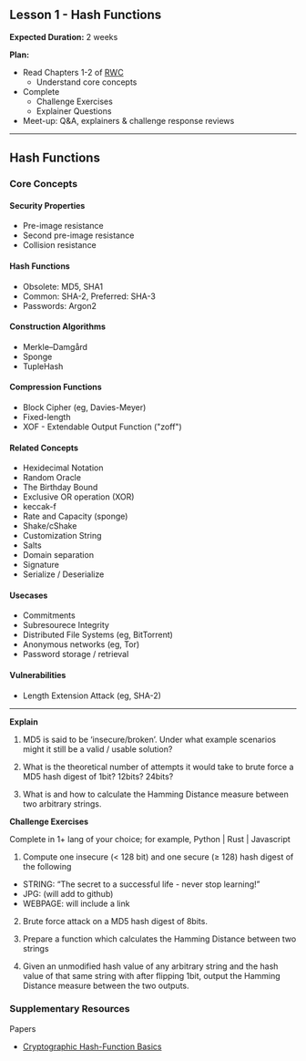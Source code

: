 ## Lesson 1 - Hash Functions

**Expected Duration:** 2 weeks


**Plan:**
* Read Chapters 1-2 of [RWC](https://www.manning.com/books/real-world-cryptography?a_aid=Realworldcrypto&a_bid=ad500e09)
  * Understand core concepts
* Complete 
  * Challenge Exercises 
  * Explainer Questions
* Meet-up: Q&A, explainers & challenge response reviews

---

## Hash Functions

### Core Concepts

#### Security Properties
- Pre-image resistance
- Second pre-image resistance
- Collision resistance

#### Hash Functions
- Obsolete: MD5, SHA1 
- Common: SHA-2, Preferred: SHA-3
- Passwords: Argon2

#### Construction Algorithms
- Merkle–Damgård
- Sponge
- TupleHash

#### Compression Functions
- Block Cipher (eg, Davies-Meyer)
- Fixed-length
- XOF - Extendable Output Function ("zoff") 

#### Related Concepts
- Hexidecimal Notation
- Random Oracle
- The Birthday Bound
- Exclusive OR operation (XOR)
- keccak-f
- Rate and Capacity (sponge)
- Shake/cShake
- Customization String
- Salts
- Domain separation
- Signature
- Serialize / Deserialize

#### Usecases
- Commitments
- Subresourece Integrity
- Distributed File Systems (eg, BitTorrent)
- Anonymous networks (eg, Tor)
- Password storage / retrieval

#### Vulnerabilities
- Length Extension Attack (eg, SHA-2)

---

**Explain**

1) MD5 is said to be ‘insecure/broken’. Under what example scenarios might it still be a valid / usable solution?

2) What is the theoretical number of attempts it would take to brute force a MD5 hash digest of 1bit? 12bits? 24bits?

3) What is and how to calculate the Hamming Distance measure between two arbitrary strings.

**Challenge Exercises**

Complete in 1+ lang of your choice; for example, Python | Rust | Javascript

1) Compute one insecure (< 128 bit) and one secure (≥ 128) hash digest of the following

- STRING: “The secret to a successful life - never stop learning!”
- JPG: (will add to github)
- WEBPAGE: will include a link

2) Brute force attack on a MD5 hash digest of 8bits.

3) Prepare a function which calculates the Hamming Distance between two strings

4) Given an unmodified hash value of any arbitrary string and the hash value of that same string with after flipping 1bit, output the Hamming Distance measure between the two outputs.

### Supplementary Resources

Papers
* [Cryptographic Hash-Function Basics](https://www.iacr.org/archive/fse2004/30170373/30170373.pdf)
